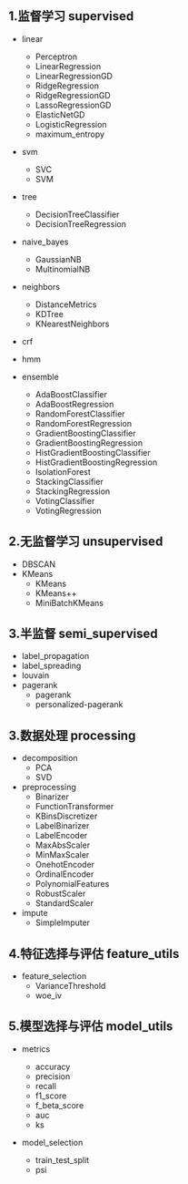 ## 1.监督学习 supervised

- linear
    - Perceptron
    - LinearRegression
    - LinearRegressionGD
    - RidgeRegression
    - RidgeRegressionGD
    - LassoRegressionGD
    - ElasticNetGD
    - LogisticRegression
    - maximum_entropy
    
- svm
    - SVC
    - SVM

- tree
    - DecisionTreeClassifier
    - DecisionTreeRegression
    
- naive_bayes
    - GaussianNB
    - MultinomialNB

- neighbors
    - DistanceMetrics
    - KDTree
    - KNearestNeighbors
    
- crf
- hmm
- ensemble
    - AdaBoostClassifier
    - AdaBoostRegression
    - RandomForestClassifier
    - RandomForestRegression
    - GradientBoostingClassifier
    - GradientBoostingRegression
    - HistGradientBoostingClassifier
    - HistGradientBoostingRegression
    - IsolationForest
    - StackingClassifier
    - StackingRegression
    - VotingClassifier
    - VotingRegression


## 2.无监督学习 unsupervised

- DBSCAN
- KMeans 
    - KMeans
    - KMeans++
    - MiniBatchKMeans


## 3.半监督 semi_supervised

- label_propagation
- label_spreading
- louvain
- pagerank
    - pagerank
    - personalized-pagerank



## 3.数据处理 processing

- decomposition
    - PCA
    - SVD
- preprocessing
    - Binarizer
    - FunctionTransformer
    - KBinsDiscretizer
    - LabelBinarizer
    - LabelEncoder
    - MaxAbsScaler
    - MinMaxScaler
    - OnehotEncoder
    - OrdinalEncoder
    - PolynomialFeatures
    - RobustScaler
    - StandardScaler
- impute
    - SimpleImputer


## 4.特征选择与评估 feature_utils

- feature_selection
    - VarianceThreshold
    - woe_iv

## 5.模型选择与评估 model_utils

- metrics
    - accuracy
    - precision
    - recall
    - f1_score
    - f_beta_score
    - auc
    - ks

- model_selection
    - train_test_split
    - psi
   

